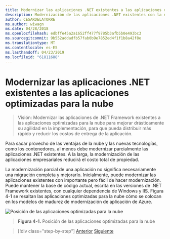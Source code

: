 ```yaml
---
title: Modernizar las aplicaciones .NET existentes a las aplicaciones optimizadas para la nube
description: Modernización de las aplicaciones .NET existentes con la nube de Azure y los contenedores de Windows
author: CESARDELATORRE
ms.author: wiwagn
ms.date: 04/28/2018
ms.openlocfilehash: edbffe45a2a1652ff477f9785b3afb5b0e493bc3
ms.sourcegitcommit: 9b552addadfb57fab0b9e7852ed4f1f1b8a42f8e
ms.translationtype: MT
ms.contentlocale: es-ES
ms.lasthandoff: 04/23/2019
ms.locfileid: "61811688"
---
```

# <a name="modernize-existing-net-apps-to-cloud-optimized-applications"></a>Modernizar las aplicaciones .NET existentes a las aplicaciones optimizadas para la nube

> Visión: Modernizar las aplicaciones de .NET Framework existentes a las aplicaciones optimizadas para la nube para mejorar drásticamente su agilidad en la implementación, para que pueda distribuir más rápido y reducir los costos de entrega de la aplicación.

Para sacar provecho de las ventajas de la nube y las nuevas tecnologías, como los contenedores, al menos debe modernizar parcialmente las aplicaciones .NET existentes. A la larga, la modernización de las aplicaciones empresariales reducirá el costo total de propiedad.

La modernización parcial de una aplicación no significa necesariamente una migración completa y mejorarlo. Inicialmente, puede modernizar las aplicaciones existentes con importante pero fácil de hacer modernización. Puede mantener la base de código actual, escrita en las versiones de .NET Framework existentes, con cualquier dependencia de Windows y IIS. Figura 4-1 se resaltan las aplicaciones optimizadas para la nube cómo se colocan en los modelos de madurez de modernización de aplicación de Azure.

![Posición de las aplicaciones optimizadas para la nube](./media/image1.png)

> **Figura 4-1.** Posición de las aplicaciones optimizadas para la nube

>[!div class="step-by-step"]
>[Anterior](../migrate-your-relational-databases-to-azure.md)
>[Siguiente](reasons-to-modernize-existing-net-apps-to-cloud-optimized-applications.md)